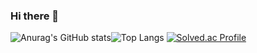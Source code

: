 ### Hi there 👋

<!--
**yjjae/yjjae** is a ✨ _special_ ✨ repository because its `README.md` (this file) appears on your GitHub profile.

Here are some ideas to get you started:

- 🔭 I’m currently working on ...
- 🌱 I’m currently learning ...
- 👯 I’m looking to collaborate on ...
- 🤔 I’m looking for help with ...
- 💬 Ask me about ...
- 📫 How to reach me: ...
- 😄 Pronouns: ...
- ⚡ Fun fact: ...
-->
![Anurag's GitHub stats](https://github-readme-stats.vercel.app/api?username=yjjae&show_icons=true&theme=dark)![Top Langs](https://github-readme-stats.vercel.app/api/top-langs/?username=yjjae&layout=&theme=dark)
[![Solved.ac Profile](http://mazassumnida.wtf/api/v2/generate_badge?boj=davi030128)](https://solved.ac/davi030128/)

